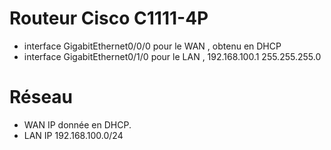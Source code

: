 # Routeur Cisco C1111-4P

- interface GigabitEthernet0/0/0 pour le WAN , obtenu en DHCP
- interface GigabitEthernet0/1/0  pour le LAN ,  192.168.100.1 255.255.255.0

# Réseau

- WAN IP donnée en DHCP.
- LAN  IP 192.168.100.0/24 

